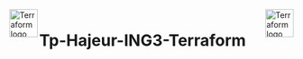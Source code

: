<a href="https://terraform.io">
    <img src="https://cdn.rawgit.com/hashicorp/terraform-website/master/content/source/assets/images/logo-hashicorp.svg" alt="Terraform logo" title="Terraform" align="right" height="50" />
</a>
<a href="https://terraform.io">
    <img src="https://upload.wikimedia.org/wikipedia/fr/1/11/EPISEN.JPG" alt="Terraform logo" title="Episen" align="Left" height="50" />
</a>

# Tp-Hajeur-ING3-Terraform



